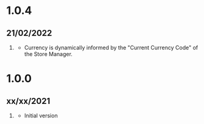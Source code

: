 # 1.0.4
## 21/02/2022
1. [](#changed)
   * Currency is dynamically informed by the "Current Currency Code" of the Store Manager.
   
# 1.0.0
## xx/xx/2021

1. [](#new)
   * Initial version